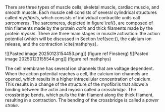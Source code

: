 There are three types of muscle cells; skeletal muscle, cardiac muscle, and smooth muscle. 
Each muscle cell consists of several cylindrical structures called *myofibrils*, which consists of individual contractile units call *sarcomeres*. The sarcomeres, depicted in figure \ref{}, are composed of thin filaments made by the protein *actin* and thick filaments made by the protein *myosin*. There are three main stages in muscle activation: the action potential (which will be discussed in Section \ref{sec:}), the calcium ion release, and the contraction \cite{mathphys}.

![[Pasted image 20250123154453.png]]
(figure ref Finsberg)
![[Pasted image 20250123155544.png]]
(figure ref mathphys)

The cell membrane has several ion channels that are voltage dependent. When the action potential reaches a cell, the calcium ion channels are opened, which results in a higher intracellular concentration of calcium. This results in a change of the structure of the myofibrils that allows a binding between the actin and myosin called a *crossbridge*. The crossbridge bends, which pulls the thin filament along the thick filament, resulting in a contraction. The bending of the crossbridge is called a *power stroke*.
